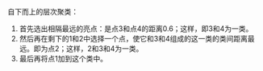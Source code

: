 自下而上的层次聚类：

1. 首先选出相隔最远的亮点：是点3和点4的距离0.6；这样，即3和4为一类。
2. 然后再在剩下的1和2中选择一个点，使它和3和4组成的这一类的类间距离最远。即为点2；这样，2和3和4为一类。
3. 最后再将点1加到这个类中。